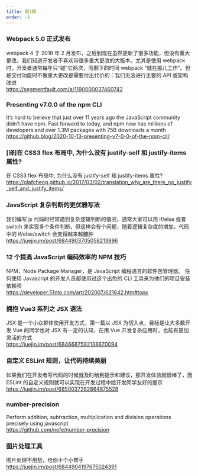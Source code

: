 ```yaml
---
title: 第1期
order: -1
---
```


### Webpack 5.0 正式发布

webpack 4 于 2018 年 2 月发布，之后到现在虽然更新了很多功能，但没有重大更改。我们知道开发者不喜欢带很多重大更改的大版本。尤其是使用 webpack 时，开发者通常每年只“碰”它两次，而剩下的时间 webpack “就在那儿工作”。但是交付功能时不做重大更改是需要付出代价的：我们无法进行主要的 API 或架构改进  
https://segmentfault.com/a/1190000037460742

### Presenting v7.0.0 of the npm CLI

It’s hard to believe that just over 11 years ago the JavaScript community didn’t have npm. Fast forward to today, and npm now has millions of developers and over 1.3M packages with 75B downloads a month  
https://github.blog/2020-10-13-presenting-v7-0-0-of-the-npm-cli/

### [译]在 CSS3 flex 布局中, 为什么没有 justify-self 和 justify-items 属性?

在 CSS3 flex 布局中, 为什么没有 justify-self 和 justify-items 属性?
https://olafcheng.github.io/2017/03/02/translation_why_are_there_no_justify_self_and_justify_items/

### JavaScript 复杂判断的更优雅写法

我们编写 js 代码时经常遇到复杂逻辑判断的情况，通常大家可以用 if/else 或者 switch 来实现多个条件判断，但这样会有个问题，随着逻辑复杂度的增加，代码中的 if/else/switch 会变得越来越臃肿  
https://juejin.im/post/6844903705058213896

### 12 个提高 JavaScript 编码效率的 NPM 技巧

NPM，Node Package Manager，是 JavaScript 编程语言的软件包管理器。 任何使用 Javascript 的开发人员都使用过这个出色的 CLI 工具来为他们的项目安装依赖项  
https://developer.51cto.com/art/202007/621642.htm#topx

### 拥抱 Vue3 系列之 JSX 语法

JSX 是一个小众群体使用开发方式，第一篇以 JSX 为切入点，目标是让大多数开发 Vue 的同学也对 JSX 有一定的认知，在用 Vue 开发复杂应用时，也能有更加灵活的方式  
https://juejin.im/post/6846687592138670094

### 自定义 ESLint 规则，让代码持续美丽

如果我们在开发者写代码的时候就及时给到提示和建议，那开发体验就很棒了，而 ESLint 的自定义规则就可以实现在开发过程中给开发同学友好的提示  
https://juejin.im/post/6850037262864875528

### number-precision

Perform addition, subtraction, multiplication and division operations precisely using javascript  
https://github.com/nefe/number-precision

### 图片处理工具

图片处理不用愁，给你十个小帮手  
https://juejin.im/post/6844904197675024391
